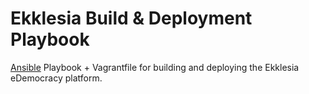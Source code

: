 Ekklesia Build & Deployment Playbook
====================================


[Ansible](http://ansible.com) Playbook + Vagrantfile for building and deploying the Ekklesia eDemocracy platform.
